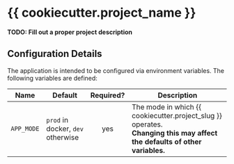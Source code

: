 # {{ cookiecutter.project_name }}

**TODO: Fill out a proper project description**

## Configuration Details

The application is intended to be configured via environment variables.
The following variables are defined:

| Name       | Default                           | Required? | Description                                                                                                                  |
|------------|-----------------------------------|:---------:|------------------------------------------------------------------------------------------------------------------------------|
| `APP_MODE` | `prod` in docker, `dev` otherwise |    yes    | The mode in which {{ cookiecutter.project_slug }} operates.<br>**Changing this may affect the defaults of other variables.** |

